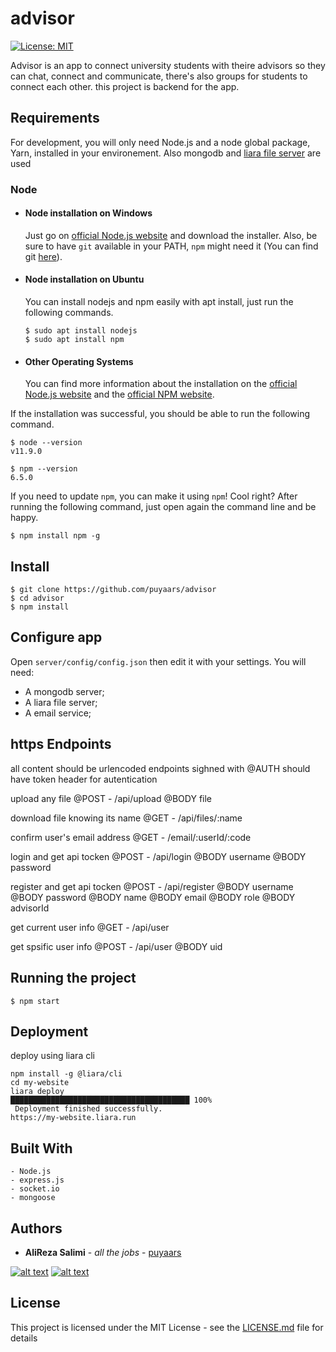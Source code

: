 # advisor

[![License: MIT](https://img.shields.io/badge/License-MIT-yellow.svg)](https://github.com/puyaars/advisor/blob/master/LICENSE)

Advisor is an app to connect university students with theire advisors so they can chat, connect and communicate, there's also groups for students to connect each other.
this project is backend for the app.

## Requirements

For development, you will only need Node.js and a node global package, Yarn, installed in your environement.
Also mongodb and [liara file server](https://liara.ir/) are used

### Node
- #### Node installation on Windows

  Just go on [official Node.js website](https://nodejs.org/) and download the installer.
Also, be sure to have `git` available in your PATH, `npm` might need it (You can find git [here](https://git-scm.com/)).

- #### Node installation on Ubuntu

  You can install nodejs and npm easily with apt install, just run the following commands.

      $ sudo apt install nodejs
      $ sudo apt install npm

- #### Other Operating Systems
  You can find more information about the installation on the [official Node.js website](https://nodejs.org/) and the [official NPM website](https://npmjs.org/).

If the installation was successful, you should be able to run the following command.

    $ node --version
    v11.9.0

    $ npm --version
    6.5.0

If you need to update `npm`, you can make it using `npm`! Cool right? After running the following command, just open again the command line and be happy.

    $ npm install npm -g

###
## Install

    $ git clone https://github.com/puyaars/advisor
    $ cd advisor
    $ npm install

## Configure app

Open `server/config/config.json` then edit it with your settings. You will need:

- A mongodb server;
- A liara file server;
- A email service;

## https Endpoints
    
all content should be urlencoded
endpoints sighned with @AUTH should have token header for autentication 

upload any file
    @POST - /api/upload
    @BODY file

download file knowing its name
    @GET - /api/files/:name

confirm user's email address
    @GET - /email/:userId/:code     

login and get api tocken
    @POST - /api/login
    @BODY username
    @BODY password

register and get api tocken
    @POST - /api/register
    @BODY username
    @BODY password
    @BODY name
    @BODY email
    @BODY role
    @BODY advisorId

get current user info
    @GET - /api/user

get spsific user info
    @POST - /api/user
    @BODY uid

    


## Running the project

    $ npm start

## Deployment

deploy using liara cli

```
npm install -g @liara/cli
cd my-website
liara deploy
████████████████████████████████████████ 100%
 Deployment finished successfully. 
https://my-website.liara.run
```

## Built With

    - Node.js
    - express.js
    - socket.io
    - mongoose


## Authors

* **AliReza Salimi** - *all the jobs* - [puyaars](https://github.com/puyaars)

[![alt text][1.1]][1]
[![alt text][2.1]][2]

[1.1]: http://i.imgur.com/tXSoThF.png (twitter icon with padding)
[2.1]: http://i.imgur.com/P3YfQoD.png (facebook icon with padding)

[1]: http://www.twitter.com/puyaars
[2]: http://www.facebook.com/puyaars

## License

This project is licensed under the MIT License - see the [LICENSE.md](https://github.com/puyaars/advisor/blob/master/LICENSE) file for details